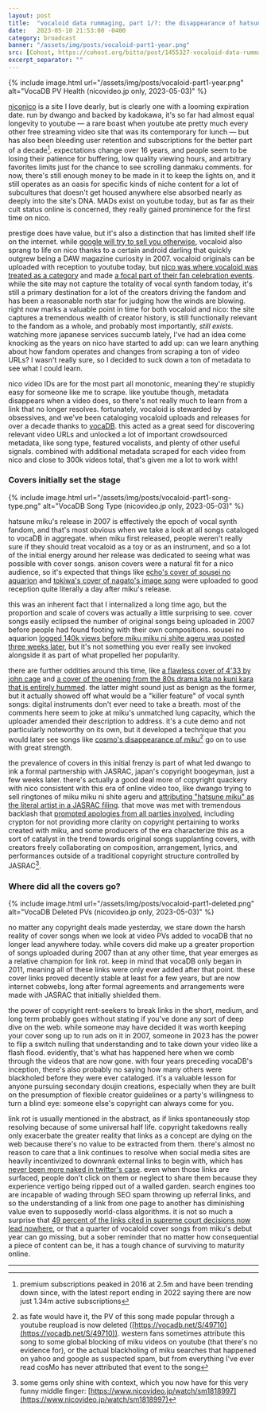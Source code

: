```yaml
---
layout: post
title:  "vocaloid data rummaging, part 1/?: the disappearance of hatsune miku's links"
date:   2023-05-10 21:53:00 -0400
category: broadcast
banner: "/assets/img/posts/vocaloid-part1-year.png"
src: [Cohost, https://cohost.org/bitto/post/1455327-vocaloid-data-rummag]
excerpt_separator: ""
---
```


{% include image.html url="/assets/img/posts/vocaloid-part1-year.png" alt="VocaDB PV Health (nicovideo.jp only, 2023-05-03)" %}

[niconico](https://www.nicovideo.jp/) is a site I love dearly, but is clearly one with a looming expiration date. run by dwango and backed by kadokawa, it's so far had almost equal longevity to youtube — a rare boast when youtube ate pretty much every other free streaming video site that was its contemporary for lunch — but has also been bleeding user retention and subscriptions for the better part of a decade[^1]. expectations change over 16 years, and people seem to be losing their patience for buffering, low quality viewing hours, and arbitrary favorites limits just for the chance to see scrolling danmaku comments. for now, there's still enough money to be made in it to keep the lights on, and it still operates as an oasis for specific kinds of niche content for a lot of subcultures that doesn't get housed anywhere else absorbed nearly as deeply into the site's DNA. MADs exist on youtube today, but as far as their cult status online is concerned, they really gained prominence for the first time on nico.

<span>

prestige does have value, but it's also a distinction that has limited shelf life on the internet. while [google will try to sell you otherwise](https://www.youtube.com/watch?v=MGt25mv4-2Q), vocaloid also sprang to life on nico thanks to a certain android darling that quickly outgrew being a DAW magazine curiosity in 2007. vocaloid originals can be uploaded with reception to youtube today, but [nico was where vocaloid was treated as a category](http://web.archive.org/web/20170704015349/https://ex.nicovideo.jp/vocaloid) and made [a focal part of their fan celebration events](https://chokaigi.jp/2023/plan/vocaloidarea.html). while the site may not capture the totality of vocal synth fandom today, it's still a primary destination for a lot of the creators driving the fandom and has been a reasonable north star for judging how the winds are blowing. right now marks a valuable point in time for both vocaloid and nico: the site captures a tremendous wealth of creator history, is still functionally relevant to the fandom as a whole, and probably most importantly, *still exists*. watching more japanese services succumb lately, I've had an idea come knocking as the years on nico have started to add up: can we learn anything about how fandom operates and changes from scraping a ton of video URLs? I wasn't really sure, so I decided to suck down a ton of metadata to see what I could learn.

nico video IDs are for the most part all monotonic, meaning they're stupidly easy for someone like me to scrape. like youtube though, metadata disappears when a video does, so there's not really much to learn from a link that no longer resolves. fortunately, vocaloid is stewarded by obsessives, and we've been cataloging vocaloid uploads and releases for over a decade thanks to [vocaDB](https://vocadb.net/). this acted as a great seed for discovering relevant video URLs and unlocked a lot of important crowdsourced metadata, like song type, featured vocalists, and plenty of other useful signals. combined with additional metadata scraped for each video from nico and close to 300k videos total, that's given me a lot to work with! 

### Covers initially set the stage

{% include image.html url="/assets/img/posts/vocaloid-part1-song-type.png" alt="VocaDB Song Type (nicovideo.jp only, 2023-05-03)" %}

hatsune miku's release in 2007 is effectively the epoch of vocal synth fandom, and that's most obvious when we take a look at all songs cataloged to vocaDB in aggregate. when miku first released, people weren't really sure if they should treat vocaloid as a toy or as an instrument, and so a lot of the initial energy around her release was dedicated to seeing what was possible with cover songs. anison covers were a natural fit for a nico audience, so it's expected that things like [echo's cover of sousei no aquarion](https://www.nicovideo.jp/watch/sm965862) and [tokiwa's cover of nagato's image song](https://www.nicovideo.jp/watch/sm969310) were uploaded to good reception quite literally a day after miku's release.

this was an inherent fact that I internalized a long time ago, but the proportion and scale of covers was actually a little surprising to see. cover songs easily eclipsed the number of original songs being uploaded in 2007 before people had found footing with their own compositions. sousei no aquarion [logged 140k views before miku miku ni shite ageru was posted three weeks later](http://web.archive.org/web/20090111164227/http://www.nicochart.jp/watch/sm965862), but it's not something you ever really see invoked alongside it as part of what propelled her popularity.

there are further oddities around this time, like [a flawless cover of 4'33 by john cage](https://www.nicovideo.jp/watch/sm1088800) and [a cover of the opening from the 80s drama kita no kuni kara that is entirely hummed](https://www.nicovideo.jp/watch/sm1075089). the latter might sound just as benign as the former, but it actually showed off what would be a "killer feature" of vocal synth songs: digital instruments don't ever need to take a breath. most of the comments here seem to joke at miku's unmatched lung capacity, which the uploader amended their description to address. it's a cute demo and not particularly noteworthy on its own, but it developed a technique that you would later see songs like [cosmo's disappearance of miku](https://www.youtube.com/watch?v=VWVtIg5cdDU)[^2] go on to use with great strength.

the prevalence of covers in this initial frenzy is part of what led dwango to ink a formal partnership with JASRAC, japan's copyright boogeyman, just a few weeks later. there's actually a good deal more of copyright quackery with nico consistent with this era of online video too, like dwango trying to sell ringtones of miku miku ni shite ageru and [attributing "hatsune miku" as the literal artist in a JASRAC filing](https://www.itmedia.co.jp/news/articles/0712/19/news126.html). that move was met with tremendous backlash that [prompted apologies from all parties involved](https://www.j-cast.com/2007/12/20014836.html), including crypton for not providing more clarity on copyright pertaining to works created with miku, and some producers of the era characterize this as a sort of catalyst in the trend towards original songs supplanting covers, with creators freely collaborating on composition, arrangement, lyrics, and performances outside of a traditional copyright structure controlled by JASRAC[^3].

###  Where did all the covers go?
{% include image.html url="/assets/img/posts/vocaloid-part1-deleted.png" alt="VocaDB Deleted PVs (nicovideo.jp only, 2023-05-03)" %}

no matter any copyright deals made yesterday, we stare down the harsh reality of cover songs when we look at video PVs added to vocaDB that no longer lead anywhere today. while covers did make up a greater proportion of songs uploaded during 2007 than at any other time, that year emerges as a relative champion for link rot. keep in mind that vocaDB only began in 2011, meaning all of these links were only ever added after that point. these cover links proved decently stable at least for a few years, but are now internet cobwebs, long after formal agreements and arrangements were made with JASRAC that initially shielded them.

the power of copyright rent-seekers to break links in the short, medium, and long term probably goes without stating if you've done any sort of deep dive on the web. while someone may have decided it was worth keeping your cover song up to run ads on it in 2007, someone in 2023 has the power to flip a switch nulling that understanding and to take down your video like a flash flood. evidently, that's what has happened here when we comb through the videos that are now gone. with four years preceding vocaDB's inception, there's also probably no saying how many others were blackholed before they were ever cataloged. it's a valuable lesson for anyone pursuing secondary doujin creations, especially when they are built on the presumption of flexible creator guidelines or a party's willingness to turn a blind eye: someone else's copyright can always come for you.

link rot is usually mentioned in the abstract, as if links spontaneously stop resolving because of some universal half life. copyright takedowns really only exacerbate the greater reality that links as a concept are dying on the web because there's no value to be extracted from them. there's almost no reason to care that a link continues to resolve when social media sites are heavily incentivized to downrank external links to begin with, which has [never been more naked in twitter's case](https://www.theverge.com/2023/4/6/23673043/twitter-substack-embeds-bots-tools-api). even when those links are surfaced, people don't click on them or neglect to share them because they experience vertigo being ripped out of a walled garden. search engines too are incapable of wading through SEO spam throwing up referral links, and so the understanding of a link from one page to another has diminishing value even to supposedly world-class algorithms. it is not so much a surprise that [49 percent of the links cited in supreme court decisions now lead nowhere](https://www.nytimes.com/2013/09/24/us/politics/in-supreme-court-opinions-clicks-that-lead-nowhere.html), or that a quarter of vocaloid cover songs from miku's debut year can go missing, but a sober reminder that no matter how consequential a piece of content can be, it has a tough chance of surviving to maturity online.

---

[^1]: premium subscriptions peaked in 2016 at 2.5m and have been trending down since, with the latest report ending in 2022 saying there are now just 1.34m active subscriptions
[^2]: as fate would have it, the PV of this song made popular through a youtube reupload is now deleted ([https://vocadb.net/S/49710](https://vocadb.net/S/49710)). western fans sometimes attribute this song to some global blocking of miku videos on youtube (that there's no evidence for), or the actual blackholing of miku searches that happened on yahoo and google as suspected spam, but from everything I've ever read cosMo has never attributed that event to the song
[^3]: some gems only shine with context, which you now have for this very funny middle finger: [https://www.nicovideo.jp/watch/sm1818997](https://www.nicovideo.jp/watch/sm1818997)